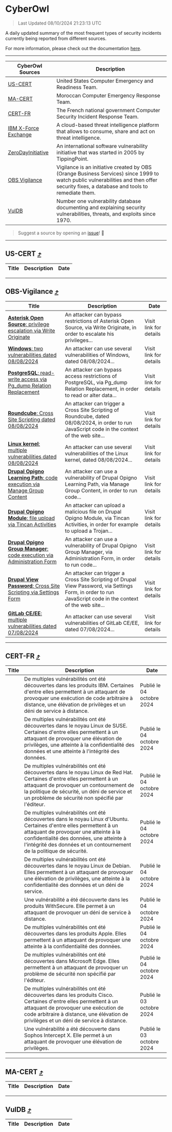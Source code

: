 
 <div id='top'></div>

# CyberOwl

 > Last Updated 08/10/2024 21:23:13 UTC
 
 A daily updated summary of the most frequent types of security incidents currently being reported from different sources.
 
 For more information, please check out the documentation [here](./docs/README.md).
 
 ---
 |CyberOwl Sources|Description|
 |---|---|
 |[US-CERT](#us-cert-arrow_heading_up)|United States Computer Emergency and Readiness Team.|
 |[MA-CERT](#ma-cert-arrow_heading_up)|Moroccan Computer Emergency Response Team.|
 |[CERT-FR](#cert-fr-arrow_heading_up)|The French national government Computer Security Incident Response Team.|
 |[IBM X-Force Exchange](#ibmcloud-arrow_heading_up)|A cloud-based threat intelligence platform that allows to consume, share and act on threat intelligence.|
 |[ZeroDayInitiative](#zerodayinitiative-arrow_heading_up)|An international software vulnerability initiative that was started in 2005 by TippingPoint.|
 |[OBS Vigilance](#obs-vigilance-arrow_heading_up)|Vigilance is an initiative created by OBS (Orange Business Services) since 1999 to watch public vulnerabilities and then offer security fixes, a database and tools to remediate them.|
 |[VulDB](#vuldb-arrow_heading_up)|Number one vulnerability database documenting and explaining security vulnerabilities, threats, and exploits since 1970.|
 
 > Suggest a source by opening an [issue](https://github.com/karimhabush/cyberowl/issues)! :raised_hands:
 ---

## US-CERT [:arrow_heading_up:](#cyberowl)

 |Title|Description|Date|
 |---|---|---|
 
 ---

## OBS-Vigilance [:arrow_heading_up:](#cyberowl)

 |Title|Description|Date|
 |---|---|---|
 |[<a href="https://vigilance.fr/vulnerability/Asterisk-Open-Source-privilege-escalation-via-Write-Originate-44895" class="noirorange"><b>Asterisk Open Source</b>: privilege escalation via Write Originate</a>](https://vigilance.fr/vulnerability/Asterisk-Open-Source-privilege-escalation-via-Write-Originate-44895)|An attacker can bypass restrictions of Asterisk Open Source, via Write Originate, in order to escalate his privileges...|Visit link for details|
 |[<a href="https://vigilance.fr/vulnerability/Windows-two-vulnerabilities-dated-08-08-2024-44894" class="noirorange"><b>Windows</b>: two vulnerabilities dated 08/08/2024</a>](https://vigilance.fr/vulnerability/Windows-two-vulnerabilities-dated-08-08-2024-44894)|An attacker can use several vulnerabilities of Windows, dated 08/08/2024...|Visit link for details|
 |[<a href="https://vigilance.fr/vulnerability/PostgreSQL-read-write-access-via-Pg-dump-Relation-Replacement-44893" class="noirorange"><b>PostgreSQL</b>: read-write access via Pg_dump Relation Replacement</a>](https://vigilance.fr/vulnerability/PostgreSQL-read-write-access-via-Pg-dump-Relation-Replacement-44893)|An attacker can bypass access restrictions of PostgreSQL, via Pg_dump Relation Replacement, in order to read or alter data...|Visit link for details|
 |[<a href="https://vigilance.fr/vulnerability/Roundcube-Cross-Site-Scripting-dated-08-08-2024-44892" class="noirorange"><b>Roundcube</b>: Cross Site Scripting dated 08/08/2024</a>](https://vigilance.fr/vulnerability/Roundcube-Cross-Site-Scripting-dated-08-08-2024-44892)|An attacker can trigger a Cross Site Scripting of Roundcube, dated 08/08/2024, in order to run JavaScript code in the context of the web site...|Visit link for details|
 |[<a href="https://vigilance.fr/vulnerability/Linux-kernel-multiple-vulnerabilities-dated-08-08-2024-44891" class="noirorange"><b>Linux kernel</b>: multiple vulnerabilities dated 08/08/2024</a>](https://vigilance.fr/vulnerability/Linux-kernel-multiple-vulnerabilities-dated-08-08-2024-44891)|An attacker can use several vulnerabilities of the Linux kernel, dated 08/08/2024...|Visit link for details|
 |[<a href="https://vigilance.fr/vulnerability/Drupal-Opigno-Learning-Path-code-execution-via-Manage-Group-Content-44890" class="noirorange"><b>Drupal Opigno Learning Path</b>: code execution via Manage Group Content</a>](https://vigilance.fr/vulnerability/Drupal-Opigno-Learning-Path-code-execution-via-Manage-Group-Content-44890)|An attacker can use a vulnerability of Drupal Opigno Learning Path, via Manage Group Content, in order to run code...|Visit link for details|
 |[<a href="https://vigilance.fr/vulnerability/Drupal-Opigno-Module-file-upload-via-Tincan-Activities-44889" class="noirorange"><b>Drupal Opigno Module</b>: file upload via Tincan Activities</a>](https://vigilance.fr/vulnerability/Drupal-Opigno-Module-file-upload-via-Tincan-Activities-44889)|An attacker can upload a malicious file on Drupal Opigno Module, via Tincan Activities, in order for example to upload a Trojan...|Visit link for details|
 |[<a href="https://vigilance.fr/vulnerability/Drupal-Opigno-Group-Manager-code-execution-via-Administration-Form-44888" class="noirorange"><b>Drupal Opigno Group Manager</b>: code execution via Administration Form</a>](https://vigilance.fr/vulnerability/Drupal-Opigno-Group-Manager-code-execution-via-Administration-Form-44888)|An attacker can use a vulnerability of Drupal Opigno Group Manager, via Administration Form, in order to run code...|Visit link for details|
 |[<a href="https://vigilance.fr/vulnerability/Drupal-View-Password-Cross-Site-Scripting-via-Settings-Form-44887" class="noirorange"><b>Drupal View Password</b>: Cross Site Scripting via Settings Form</a>](https://vigilance.fr/vulnerability/Drupal-View-Password-Cross-Site-Scripting-via-Settings-Form-44887)|An attacker can trigger a Cross Site Scripting of Drupal View Password, via Settings Form, in order to run JavaScript code in the context of the web site...|Visit link for details|
 |[<a href="https://vigilance.fr/vulnerability/GitLab-CE-EE-multiple-vulnerabilities-dated-07-08-2024-44885" class="noirorange"><b>GitLab CE/EE</b>: multiple vulnerabilities dated 07/08/2024</a>](https://vigilance.fr/vulnerability/GitLab-CE-EE-multiple-vulnerabilities-dated-07-08-2024-44885)|An attacker can use several vulnerabilities of GitLab CE/EE, dated 07/08/2024...|Visit link for details|
 
 ---

## CERT-FR [:arrow_heading_up:](#cyberowl)

 |Title|Description|Date|
 |---|---|---|
 |[](https://www.cert.ssi.gouv.fr/avis/CERTFR-2024-AVI-0841/)|De multiples vulnérabilités ont été découvertes dans les produits IBM. Certaines d'entre elles permettent à un attaquant de provoquer une exécution de code arbitraire à distance, une élévation de privilèges et un déni de service à distance.|Publié le 04 octobre 2024|
 |[](https://www.cert.ssi.gouv.fr/avis/CERTFR-2024-AVI-0840/)|De multiples vulnérabilités ont été découvertes dans le noyau Linux de SUSE. Certaines d'entre elles permettent à un attaquant de provoquer une élévation de privilèges, une atteinte à la confidentialité des données et une atteinte à l'intégrité des données.|Publié le 04 octobre 2024|
 |[](https://www.cert.ssi.gouv.fr/avis/CERTFR-2024-AVI-0839/)|De multiples vulnérabilités ont été découvertes dans le noyau Linux de Red Hat. Certaines d'entre elles permettent à un attaquant de provoquer un contournement de la politique de sécurité, un déni de service et un problème de sécurité non spécifié par l'éditeur.|Publié le 04 octobre 2024|
 |[](https://www.cert.ssi.gouv.fr/avis/CERTFR-2024-AVI-0838/)|De multiples vulnérabilités ont été découvertes dans le noyau Linux d'Ubuntu. Certaines d'entre elles permettent à un attaquant de provoquer une atteinte à la confidentialité des données, une atteinte à l'intégrité des données et un contournement de la politique de sécurité.|Publié le 04 octobre 2024|
 |[](https://www.cert.ssi.gouv.fr/avis/CERTFR-2024-AVI-0837/)|De multiples vulnérabilités ont été découvertes dans le noyau Linux de Debian. Elles permettent à un attaquant de provoquer une élévation de privilèges, une atteinte à la confidentialité des données et un déni de service.|Publié le 04 octobre 2024|
 |[](https://www.cert.ssi.gouv.fr/avis/CERTFR-2024-AVI-0836/)|Une vulnérabilité a été découverte dans les produits WithSecure. Elle permet à un attaquant de provoquer un déni de service à distance.|Publié le 04 octobre 2024|
 |[](https://www.cert.ssi.gouv.fr/avis/CERTFR-2024-AVI-0835/)|De multiples vulnérabilités ont été découvertes dans les produits Apple. Elles permettent à un attaquant de provoquer une atteinte à la confidentialité des données.|Publié le 04 octobre 2024|
 |[](https://www.cert.ssi.gouv.fr/avis/CERTFR-2024-AVI-0834/)|De multiples vulnérabilités ont été découvertes dans Microsoft Edge. Elles permettent à un attaquant de provoquer un problème de sécurité non spécifié par l'éditeur.|Publié le 04 octobre 2024|
 |[](https://www.cert.ssi.gouv.fr/avis/CERTFR-2024-AVI-0833/)|De multiples vulnérabilités ont été découvertes dans les produits Cisco. Certaines d'entre elles permettent à un attaquant de provoquer une exécution de code arbitraire à distance, une élévation de privilèges et un déni de service à distance.|Publié le 03 octobre 2024|
 |[](https://www.cert.ssi.gouv.fr/avis/CERTFR-2024-AVI-0832/)|Une vulnérabilité a été découverte dans Sophos Intercept X. Elle permet à un attaquant de provoquer une élévation de privilèges.|Publié le 03 octobre 2024|
 
 ---

## MA-CERT [:arrow_heading_up:](#cyberowl)

 |Title|Description|Date|
 |---|---|---|
 
 ---

## VulDB [:arrow_heading_up:](#cyberowl)

 |Title|Description|Date|
 |---|---|---|
 